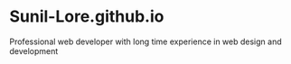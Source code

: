 # Sunil-Lore.github.io
Professional web developer with long time experience in web design and development
